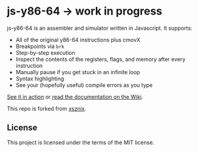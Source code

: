 # js-y86-64 -> work in progress

js-y86-64 is an assembler and simulator written in Javascript. It supports:

* All of the original y86-64 instructions plus cmovX
* Breakpoints via `brk`
* Step-by-step execution
* Inspect the contents of the registers, flags, and memory after every instruction
* Manually pause if you get stuck in an infinite loop
* Syntax highlighting
* See your (hopefully useful) compile errors as you type

[See it in action](https://boginw.github.io/js-y86-64/) or [read the documentation on the Wiki](https://github.com/xsznix/js-y86-64/wiki).

This repo is forked from [xsznix](https://github.com/xsznix/js-y86).

## License

This project is licensed under the terms of the MIT license.

